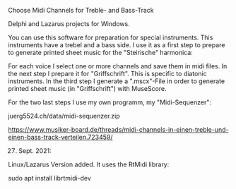 Choose Midi Channels for Treble- and Bass-Track

Delphi and Lazarus projects for Windows. 

You can use this software for preparation for special instruments. This instruments have a trebel and a bass side. I use it as a first step to prepare to generate printed sheet music for the "Steirische" harmonica:

For each voice I select one or more channels and save them in midi files. In the next step I prepare it for "Griffschrift". This is specific to diatonic instruments. In the third step I generate a ".mscx"-File in order to generate printed sheet music (in "Griffschrift") with MuseScore.

For the two last steps I use my own programm, my "Midi-Sequenzer":

juerg5524.ch/data/midi-sequenzer.zip


https://www.musiker-board.de/threads/midi-channels-in-einen-treble-und-einen-bass-track-verteilen.723459/


27. Sept. 2021:

Linux/Lazarus Version added. It uses the RtMidi library:

sudo apt install librtmidi-dev
 
